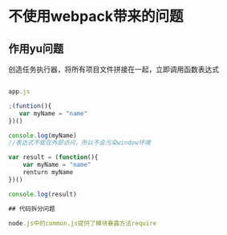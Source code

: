 # 不使用webpack带来的问题

## 作用yu问题

创造任务执行器，将所有项目文件拼接在一起，立即调用函数表达式

~~~javascript

app.js

;(funtion(){
   var myName = "name"
})()

console.log(myName)
//表达式不能在外部访问，所以不会污染window环境

var result = (function(){
    var myName = "name"
    renturn myName
})()

console.log(result)

## 代码拆分问题

node.js中的common.js提供了模块暴露方法require

